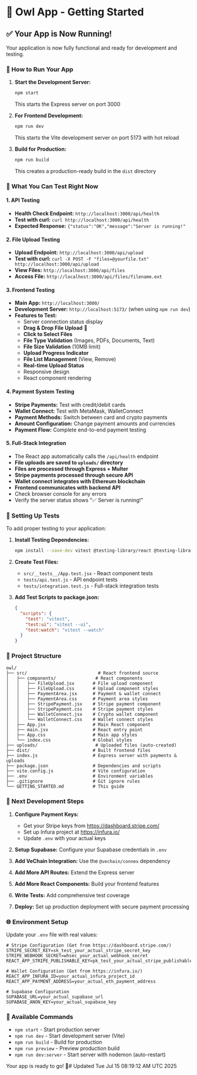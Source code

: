 # 🦉 Owl App - Getting Started

## ✅ Your App is Now Running!

Your application is now fully functional and ready for development and testing.

### 🚀 How to Run Your App

1. **Start the Development Server:**
   ```bash
   npm start
   ```
   This starts the Express server on port 3000

2. **For Frontend Development:**
   ```bash
   npm run dev
   ```
   This starts the Vite development server on port 5173 with hot reload

3. **Build for Production:**
   ```bash
   npm run build
   ```
   This creates a production-ready build in the `dist` directory

### 🧪 What You Can Test Right Now

#### 1. **API Testing**
- **Health Check Endpoint:** `http://localhost:3000/api/health`
- **Test with curl:** `curl http://localhost:3000/api/health`
- **Expected Response:** `{"status":"OK","message":"Server is running!"`

#### 2. **File Upload Testing**
- **Upload Endpoint:** `http://localhost:3000/api/upload`
- **Test with curl:** `curl -X POST -F "files=@yourfile.txt" http://localhost:3000/api/upload`
- **View Files:** `http://localhost:3000/api/files`
- **Access File:** `http://localhost:3000/api/files/filename.ext`

#### 3. **Frontend Testing**
- **Main App:** `http://localhost:3000/`
- **Development Server:** `http://localhost:5173/` (when using `npm run dev`)
- **Features to Test:**
  - Server connection status display
  - **Drag & Drop File Upload** 📁
  - **Click to Select Files** 
  - **File Type Validation** (Images, PDFs, Documents, Text)
  - **File Size Validation** (10MB limit)
  - **Upload Progress Indicator**
  - **File List Management** (View, Remove)
  - **Real-time Upload Status**
  - Responsive design
  - React component rendering

#### 4. **Payment System Testing**
- **Stripe Payments:** Test with credit/debit cards
- **Wallet Connect:** Test with MetaMask, WalletConnect
- **Payment Methods:** Switch between card and crypto payments
- **Amount Configuration:** Change payment amounts and currencies
- **Payment Flow:** Complete end-to-end payment testing

#### 5. **Full-Stack Integration**
- The React app automatically calls the `/api/health` endpoint
- **File uploads are saved to `uploads/` directory**
- **Files are processed through Express + Multer**
- **Stripe payments processed through secure API**
- **Wallet connect integrates with Ethereum blockchain**
- **Frontend communicates with backend API**
- Check browser console for any errors
- Verify the server status shows "✅ Server is running!"

### 🧪 Setting Up Tests

To add proper testing to your application:

1. **Install Testing Dependencies:**
   ```bash
   npm install --save-dev vitest @testing-library/react @testing-library/jest-dom jsdom
   ```

2. **Create Test Files:**
   - `src/__tests__/App.test.jsx` - React component tests
   - `tests/api.test.js` - API endpoint tests
   - `tests/integration.test.js` - Full-stack integration tests

3. **Add Test Scripts to package.json:**
   ```json
   {
     "scripts": {
       "test": "vitest",
       "test:ui": "vitest --ui",
       "test:watch": "vitest --watch"
     }
   }
   ```

### 📁 Project Structure

```
owl/
├── src/                           # React frontend source
│   ├── components/               # React components
│   │   ├── FileUpload.jsx       # File upload component
│   │   ├── FileUpload.css       # Upload component styles
│   │   ├── PaymentArea.jsx      # Payment & wallet connect
│   │   ├── PaymentArea.css      # Payment area styles
│   │   ├── StripePayment.jsx    # Stripe payment component
│   │   ├── StripePayment.css    # Stripe payment styles
│   │   ├── WalletConnect.jsx    # Crypto wallet component
│   │   └── WalletConnect.css    # Wallet connect styles
│   ├── App.jsx                  # Main React component
│   ├── main.jsx                 # React entry point
│   ├── App.css                  # Main app styles
│   └── index.css                # Global styles
├── uploads/                      # Uploaded files (auto-created)
├── dist/                        # Built frontend files
├── index.js                     # Express server with payments & uploads
├── package.json                 # Dependencies and scripts
├── vite.config.js               # Vite configuration
├── .env                         # Environment variables
├── .gitignore                   # Git ignore rules
└── GETTING_STARTED.md           # This guide
```

### 🔧 Next Development Steps

1. **Configure Payment Keys:** 
   - Get your Stripe keys from https://dashboard.stripe.com/
   - Set up Infura project at https://infura.io/
   - Update `.env` with your actual keys

2. **Setup Supabase:** Configure your Supabase credentials in `.env`

3. **Add VeChain Integration:** Use the `@vechain/connex` dependency

4. **Add More API Routes:** Extend the Express server

5. **Add More React Components:** Build your frontend features

6. **Write Tests:** Add comprehensive test coverage

7. **Deploy:** Set up production deployment with secure payment processing

### 🌐 Environment Setup

Update your `.env` file with real values:
```env
# Stripe Configuration (Get from https://dashboard.stripe.com/)
STRIPE_SECRET_KEY=sk_test_your_actual_stripe_secret_key
STRIPE_WEBHOOK_SECRET=whsec_your_actual_webhook_secret
REACT_APP_STRIPE_PUBLISHABLE_KEY=pk_test_your_actual_stripe_publishable_key

# Wallet Configuration (Get from https://infura.io/)
REACT_APP_INFURA_ID=your_actual_infura_project_id
REACT_APP_PAYMENT_ADDRESS=your_actual_eth_payment_address

# Supabase Configuration
SUPABASE_URL=your_actual_supabase_url
SUPABASE_ANON_KEY=your_actual_supabase_key
```

### 📝 Available Commands

- `npm start` - Start production server
- `npm run dev` - Start development server (Vite)
- `npm run build` - Build for production
- `npm run preview` - Preview production build
- `npm run dev:server` - Start server with nodemon (auto-restart)

Your app is ready to go! 🎉# Updated Tue Jul 15 08:19:12 AM UTC 2025

